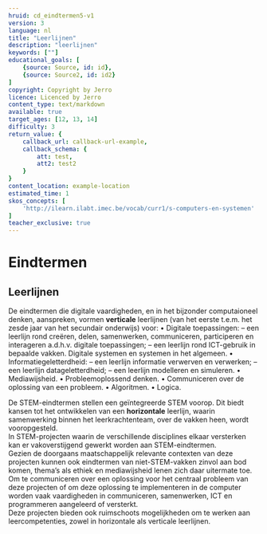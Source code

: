 ```yaml
---
hruid: cd_eindtermen5-v1
version: 3
language: nl
title: "Leerlijnen"
description: "leerlijnen"
keywords: [""]
educational_goals: [
    {source: Source, id: id}, 
    {source: Source2, id: id2}
]
copyright: Copyright by Jerro
licence: Licenced by Jerro
content_type: text/markdown
available: true
target_ages: [12, 13, 14]
difficulty: 3
return_value: {
    callback_url: callback-url-example,
    callback_schema: {
        att: test,
        att2: test2
    }
}
content_location: example-location
estimated_time: 1
skos_concepts: [
    'http://ilearn.ilabt.imec.be/vocab/curr1/s-computers-en-systemen'
]
teacher_exclusive: true
---
```


# Eindtermen

## Leerlijnen

De eindtermen die digitale vaardigheden, en in het bijzonder computaioneel denken, aanspreken, vormen **verticale** leerlijnen (van het eerste t.e.m. het zesde jaar
van het secundair onderwijs) voor:
• Digitale toepassingen:
– een leerlijn rond creëren, delen, samenwerken, communiceren, participeren en interageren a.d.h.v. digitale toepassingen;
– een leerlijn rond ICT-gebruik in bepaalde vakken.
Digitale systemen en systemen in het algemeen.
• Informatiegeletterdheid:
– een leerlijn informatie verwerven en verwerken;
– een leerlijn datageletterdheid;
– een leerlijn modelleren en simuleren.
• Mediawijsheid.
• Probleemoplossend denken.
• Communiceren over de oplossing van een probleem.
• Algoritmen.
• Logica.

De STEM-eindtermen stellen een geïntegreerde STEM voorop. Dit biedt kansen tot het ontwikkelen van een **horizontale** leerlijn, waarin samenwerking binnen het
leerkrachtenteam, over de vakken heen, wordt vooropgesteld. <br>
In STEM-projecten waarin de verschillende disciplines elkaar versterken kan er vakoverstijgend gewerkt worden aan STEM-eindtermen.<br>
Gezien de doorgaans maatschappelijk relevante contexten van deze projecten kunnen ook eindtermen van niet-STEM-vakken zinvol aan bod komen, thema’s als ethiek en mediawijsheid lenen zich daar uitermate toe. Om te communiceren over een oplossing voor het centraal probleem van deze projecten of om deze oplossing te implementeren in de computer worden vaak vaardigheden in communiceren, samenwerken, ICT en programmeren aangeleerd of versterkt.<br>
Deze projecten bieden ook ruimschoots mogelijkheden om te werken aan leercompetenties, zowel in horizontale als verticale leerlijnen.
